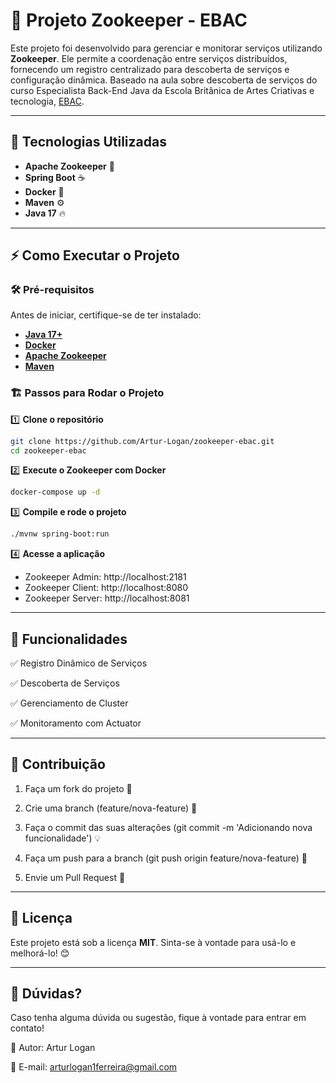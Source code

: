 # 🦁 Projeto Zookeeper - EBAC

Este projeto foi desenvolvido para gerenciar e monitorar serviços utilizando **Zookeeper**. Ele permite a coordenação entre serviços distribuídos, fornecendo um registro centralizado para descoberta de serviços e configuração dinâmica. Baseado na aula sobre descoberta de serviços do curso Especialista Back-End Java da Escola Britânica de Artes Criativas e tecnologia, [EBAC](https://ebaconline.com.br/).

---

## 🚀 Tecnologias Utilizadas

- **Apache Zookeeper** 🐘  
- **Spring Boot** ☕  
- **Docker** 🐳  
- **Maven** ⚙️  
- **Java 17** 🔥  

---

## ⚡ Como Executar o Projeto

### 🛠️ **Pré-requisitos**
Antes de iniciar, certifique-se de ter instalado:
- **[Java 17+](https://www.oracle.com/java/technologies/javase-jdk17-downloads.html)**
- **[Docker](https://www.docker.com/)**
- **[Apache Zookeeper](https://zookeeper.apache.org/)**
- **[Maven](https://maven.apache.org/)**

### 🏗️ **Passos para Rodar o Projeto**

1️⃣ **Clone o repositório**
```bash
git clone https://github.com/Artur-Logan/zookeeper-ebac.git
cd zookeeper-ebac

```


2️⃣ **Execute o Zookeeper com Docker**
```bash
docker-compose up -d

```
3️⃣ **Compile e rode o projeto**
```bash
./mvnw spring-boot:run

```
4️⃣ **Acesse a aplicação**
- Zookeeper Admin: http://localhost:2181
- Zookeeper Client: http://localhost:8080
- Zookeeper Server: http://localhost:8081

---
## 🎯 Funcionalidades

✅ Registro Dinâmico de Serviços

✅ Descoberta de Serviços

✅ Gerenciamento de Cluster

✅ Monitoramento com Actuator

---

## 🤝 Contribuição

1. Faça um fork do projeto 🍴

2. Crie uma branch (feature/nova-feature) 🌱
   
3. Faça o commit das suas alterações (git commit -m 'Adicionando nova funcionalidade') 💡
  
4. Faça um push para a branch (git push origin feature/nova-feature)  🚀

5. Envie um Pull Request 📩

--- 

## 📜 Licença

Este projeto está sob a licença **MIT**. Sinta-se à vontade para usá-lo e melhorá-lo! 😊

---

## 💬 Dúvidas?

Caso tenha alguma dúvida ou sugestão, fique à vontade para entrar em contato!

👤 Autor: Artur Logan

📧 E-mail: arturlogan1ferreira@gmail.com




